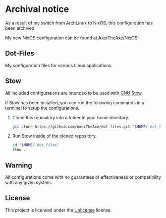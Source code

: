 # Archival notice

As a result of my switch from ArchLinux to NixOS, this configuration has been archived.

My new NixOS configuration can be found at [AxerTheAxe/NixOS](https://github.com/AxerTheAxe/nixos).

## Dot-Files

My configuration files for various Linux applications.

## Stow

All included configurations are intended to be used with [GNU Stow](https://www.gnu.org/software/stow/).

If Stow has been installed, you can run the following commands in a terminal to setup the configurations.

1. Clone this repository into a folder in your home directory.
    ```sh
    git clone https://github.com/AxerTheAxe/dot-files.git "$HOME/.dot_files"
    ```
2. Run Stow inside of the cloned repository.
    ```sh
    cd "$HOME/.dot_files"
    stow .
    ```

## Warning

All configurations come with no guarantees of effectiveness or compatibility with any given system.

## License

This project is licensed under the [Unlicense](LICENSE) license.
